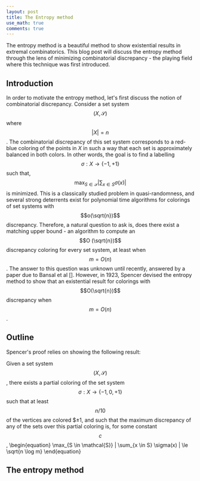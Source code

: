 ```yaml
---
layout: post
title: The Entropy method
use_math: true
comments: true
---
```


The entropy method is a beautiful method to show existential results in extremal combinatorics. This blog post will discuss the entropy method through the lens of minimizing combinatorial discrepancy - the playing field where this technique was first introduced. 

## Introduction
In order to motivate the entropy method, let's first discuss the notion of combinatorial discrepancy. Consider a set system $$(X,\mathcal{S})$$ where $$|X| = n$$. The combinatorial discrepancy of this set system corresponds to a red-blue coloring of the points in $X$ in such a way that each set is approximately balanced in both colors. In other words, the goal is to find a labelling $$\sigma : X \to \{ -1,+1 \}$$ such that, $$\max_{S \in \mathcal{S}} |\sum_{x \in S} \sigma (x)|$$ is minimized. This is a classically studied problem in quasi-randomness, and several strong deterrents exist for polynomial time algorithms for colorings of set systems with $$o(\sqrt{n})$$ discrepancy. Therefore, a natural question to ask is, does there exist a matching upper bound - an algorithm to compute an $$O (\sqrt{n})$$ discrepancy coloring for every set system, at least when $$m = O(n)$$. The answer to this question was unknown until recently, answered by a paper due to Bansal et al []. However, in 1923, Spencer devised the entropy method to show that an existential result for colorings with $$O(\sqrt{n})$$ discrepancy when $$m = O(n)$$.


## Outline

Spencer's proof relies on showing the following result:

Given a set system $$(X,\mathcal{S})$$, there exists a partial coloring of the set system $$\sigma : X \to \{-1,0,+1\}$$ such that at least $$n/10$$ of the vertices are colored $$\pm 1$, and such that the maximum discrepancy of any of the sets over this partial coloring is, for some constant $$c$$,
\begin{equation}
\max_{S \in \mathcal{S}} | \sum_{x \in S} \sigma(x) | \le \sqrt{n \log m}
\end{equation}

## The entropy method

